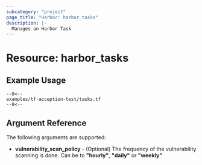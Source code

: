 ```yaml
---
subcategory: "project"
page_title: "Harbor: harbor_tasks"
description: |-
  Manages an Harbor Task
---
```


# Resource: harbor_tasks

## Example Usage
```
--8<--
examples/tf-acception-test/tasks.tf
--8<--
```

## Argument Reference
The following arguments are supported:

* **vulnerability_scan_policy** - (Optional) The frequency of the vulnerability scanning is done. Can be to **"hourly"**, **"daily"** or **"weekly"**
